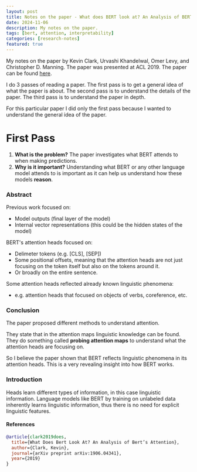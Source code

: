 ```yaml
---
layout: post
title: Notes on the paper - What does BERT look at? An Analysis of BERT’s Attention (ACL 2019)
date: 2024-11-06
description: My notes on the paper.
tags: [bert, attention, interpretability]
categories: [research-notes]
featured: true
---
```


My notes on the paper by Kevin Clark, Urvashi Khandelwal, Omer Levy, and Christopher D. Manning. The paper was presented at ACL 2019. The paper can be found [here](https://arxiv.org/abs/1906.04341).

I do 3 passes of reading a paper. The first pass is to get a general idea of what the paper is about. The second pass is to understand the details of the paper. The third pass is to understand the paper in depth.

For this particular paper I did only the first pass because I wanted to understand the general idea of the paper.

# First Pass

1. **What is the problem?** The paper investigates what BERT attends to when making predictions.
2. **Why is it important?** Understanding what BERT or any other language model attends to is important as it can help us understand how these models **reason**.

### Abstract
Previous work focused on:
- Model outputs (final layer of the model)
- Internal vector representations (this could be the hidden states of the model)

BERT's attention heads focused on:
- Delimeter tokens (e.g. [CLS], [SEP])
- Some positional offsets, meaning that the attention heads are not just focusing on the token itself but also on the tokens around it.
- Or broadly on the entire sentence.

Some attention heads reflected already known linguistic phenomena:
- e.g. attention heads that focused on objects of verbs, coreference, etc.

### Conclusion
The paper proposed different methods to understand attention.

They state that in the attention maps linguistic knowledge can be found. They do something called **probing attention maps** to understand what the attention heads are focusing on.

So I believe the paper shown that BERT reflects linguistic phenomena in its attention heads. This is a very revealing insight into how BERT works.

### Introduction
Heads learn different types of information, in this case linguistic information. Language models like BERT by training on unlabeled data inherently learns linguistic information, thus there is no need for explicit linguistic features.

#### References
```bibtex
@article{clark2019does,
  title={What Does Bert Look At? An Analysis of Bert’s Attention},
  author={Clark, Kevin},
  journal={arXiv preprint arXiv:1906.04341},
  year={2019}
}
```